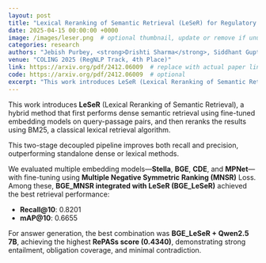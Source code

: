 ```yaml
---
layout: post
title: "Lexical Reranking of Semantic Retrieval (LeSeR) for Regulatory QA"
date: 2025-04-15 00:00:00 +0000
image: /images/leser.png  # optional thumbnail, update or remove if unused
categories: research
authors: "Jebish Purbey, <strong>Drishti Sharma</strong>, Siddhant Gupta, Khawaja Murad, Siddartha Pullakhandam, Ram Mohan Rao Kadiyala"
venue: "COLING 2025 (RegNLP Track, 4th Place)"
link: https://arxiv.org/pdf/2412.06009  # replace with actual paper link
code: https://arxiv.org/pdf/2412.06009  # optional
excerpt: "This work introduces LeSeR (Lexical Reranking of Semantic Retrieval), a hybrid retrieval approach that combines dense semantic retrieval—using fine-tuned embedding models on query-passage pairs—with a second-stage reranking via BM25, a classical lexical retrieval method. This decoupled two-stage pipeline enhances both recall and precision, outperforming standalone dense or lexical methods. Multiple embedding models, including Stella, BGE, CDE, and MPNet, were fine-tuned using Multiple Negative Symmetric Ranking (MNSR) Loss, with BGE_MNSR integrated into LeSeR (BGE_LeSeR) yielding the best retrieval performance, achieving Recall@10 of 0.8201 and mAP@10 of 0.6655. For answer generation, the optimal combination was BGE_LeSeR paired with Qwen2.5 7B, attaining the highest RePASs score of 0.4340, reflecting strong performance in entailment, obligation coverage, and minimal contradiction."
---
```


This work introduces **LeSeR** (Lexical Reranking of Semantic Retrieval), a hybrid method that first performs dense semantic retrieval using fine-tuned embedding models on query-passage pairs, and then reranks the results using BM25, a classical lexical retrieval algorithm.

This two-stage decoupled pipeline improves both recall and precision, outperforming standalone dense or lexical methods.

We evaluated multiple embedding models—**Stella**, **BGE**, **CDE**, and **MPNet**—with fine-tuning using **Multiple Negative Symmetric Ranking (MNSR)** Loss. Among these, **BGE_MNSR integrated with LeSeR (BGE_LeSeR)** achieved the best retrieval performance:

- **Recall@10**: 0.8201  
- **mAP@10**: 0.6655  

For answer generation, the best combination was **BGE_LeSeR + Qwen2.5 7B**, achieving the highest **RePASs score (0.4340)**, demonstrating strong entailment, obligation coverage, and minimal contradiction.
